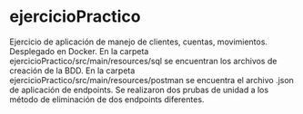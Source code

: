 # ejercicioPractico
Ejercicio de aplicación de manejo de clientes, cuentas, movimientos.
Desplegado en Docker.
En la carpeta ejercicioPractico/src/main/resources/sql se encuentran los archivos de creación de la BDD.
En la carpeta ejercicioPractico/src/main/resources/postman se encuentra el archivo .json de aplicación de endpoints.
Se realizaron dos prubas de unidad a los método de eliminación de dos 
endpoints diferentes.
